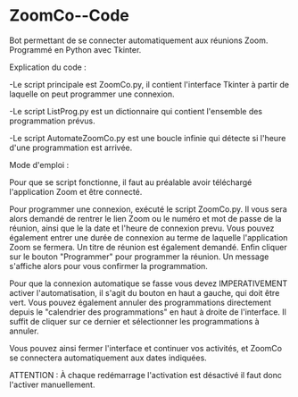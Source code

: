 # ZoomCo--Code

Bot permettant de se connecter automatiquement aux réunions Zoom. Programmé en Python avec Tkinter.


Explication du code :

-Le script principale est ZoomCo.py, il contient l'interface Tkinter à partir de laquelle on peut programmer une connexion.

-Le script ListProg.py est un dictionnaire qui contient l'ensemble des programmation prévus.

-Le script AutomateZoomCo.py est une boucle infinie qui détecte si l'heure d'une programmation est arrivée.


Mode d'emploi :

Pour que se script fonctionne, il faut au préalable avoir téléchargé l'application Zoom et être connecté.

Pour programmer une connexion, exécuté le script ZoomCo.py. Il vous sera alors demandé de rentrer le lien Zoom ou le numéro et mot de passe de la réunion, ainsi que le la date et l'heure de connexion prevu. Vous pouvez également entrer une durée de connexion au terme de laquelle l'application Zoom se fermera. Un titre de réunion est également demandé. Enfin cliquer sur le bouton "Programmer" pour programmer la réunion. Un message s'affiche alors pour vous confirmer la programmation. 

Pour que la connexion automatique se fasse vous devez IMPERATIVEMENT activer l'automatisation, il s'agit du bouton en haut a gauche, qui doit être vert. Vous pouvez également annuler des programmations directement depuis le "calendrier des programmations" en haut à droite de l'interface. Il suffit de cliquer sur ce dernier et sélectionner les programmations à annuler.

Vous pouvez ainsi fermer l'interface et continuer vos activités, et ZoomCo se connectera automatiquement aux dates indiquées. 


ATTENTION : À chaque redémarrage l'activation est désactivé il faut donc l'activer manuellement.
